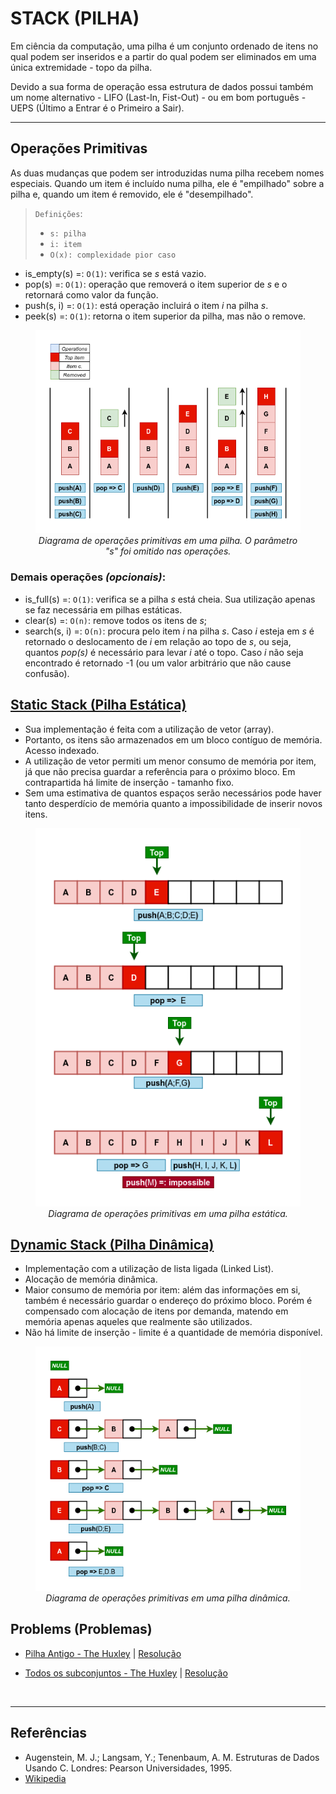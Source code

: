 # STACK (PILHA)

Em ciência da computação, uma pilha é um conjunto  ordenado de itens no qual podem ser inseridos e a partir do qual podem ser eliminados em uma única extremidade - topo da pilha.

Devido a sua forma de operação essa estrutura de dados possui também um nome alternativo - LIFO (Last-In, Fist-Out) - ou em bom português - UEPS (Último a Entrar é o Primeiro a Sair).

----
## Operações Primitivas
As duas mudanças  que  podem  ser introduzidas numa pilha recebem nomes especiais.  Quando um item é incluído numa pilha, ele é "empilhado"  sobre a pilha   e,  quando  um  item  é  removido,  ele  é "desempilhado".

> `Definições`:
> - `s: pilha`
> - `i: item`
> - `O(x): complexidade pior caso`

- is_empty(s) =: `O(1)`: verifica se *s*  está vazio.
- pop(s) =: `O(1)`: operação que removerá o item superior de *s* e o retornará como valor da função. 
- push(s, i) =: `O(1)`: está operação incluirá o item *i* na pilha *s*.
- peek(s) =: `O(1)`: retorna o item superior da pilha, mas não o remove.  

<center>
  <figure>
    <img src="../.images/stack0.png" alt="Diagrama de operações primitivas">
    <figcaption>
      <i>Diagrama de operações primitivas em uma pilha. O parâmetro "s" foi omitido nas operações.</i>
    </figcaption>
  </figure>
</center>

### Demais operações *(opcionais)*:
- is_full(s) =: `O(1)`: verifica se a pilha *s* está cheia. Sua utilização apenas se faz necessária em pilhas estáticas.
- clear(s) =: `O(n)`: remove todos os itens de *s*;
- search(s, i) =: `O(n)`: procura pelo item *i* na pilha *s*. Caso *i* esteja em *s* é retornado o deslocamento de *i* em relação ao topo de *s*, ou seja, quantos *pop(s)* é necessário para levar *i* até o topo. Caso *i* não seja encontrado é retornado -1 (ou um valor arbitrário que não cause confusão).

## [Static Stack (Pilha Estática)](./src/main_static_stack.c) 

- Sua implementação é feita com a utilização de vetor (array).
- Portanto, os itens são armazenados em um bloco contíguo de memória. Acesso indexado.
- A utilização de vetor permiti um menor consumo de memória por item, já que não precisa guardar a referência para o próximo bloco. Em contrapartida há limite de inserção - tamanho fixo.
- Sem uma estimativa de quantos espaços serão necessários pode haver tanto desperdício de memória quanto a impossibilidade de inserir novos itens.

<center>
  <figure>
    <img src="../.images/stack1.png" alt="Diagrama de operações primitivas em uma pilha estática">
    <figcaption>
      <i>Diagrama de operações primitivas em uma pilha estática.</i>
    </figcaption>
  </figure>
</center>

## [Dynamic Stack (Pilha Dinâmica)](./src/main_dynamic_stack.c)

- Implementação com a utilização de lista ligada (Linked List).
- Alocação de memória dinâmica.
- Maior consumo de memória por item: além das informações em si, também é necessário guardar o endereço do próximo bloco. Porém é compensado com alocação de itens por demanda, matendo em memória apenas aqueles que realmente são utilizados.
- Não há limite de inserção - limite é a quantidade de memória disponível.

<center>
  <figure>
    <img src="../.images/stack2.png" alt="Diagrama de operações primitivas em uma pilha dinâmica">
    <figcaption>
      <i>Diagrama de operações primitivas em uma pilha dinâmica.</i>
    </figcaption>
  </figure>
</center>

## Problems (Problemas)

- [Pilha Antigo - The Huxley](https://thehuxley.com/problem/2394) | [Resolução](https://github.com/jytaloramon/competitive-programming/blob/master/TheHuxley/N3_Pilha%20Antigo.c)

- [Todos os subconjuntos - The Huxley](https://thehuxley.com/problem/419) | [Resolução](https://github.com/jytaloramon/competitive-programming/blob/master/TheHuxley/N4_Todos%20os%20subconjuntos.c)

</br>

----

## Referências
- Augenstein, M. J.; Langsam, Y.; Tenenbaum, A. M. Estruturas de Dados Usando C. Londres: Pearson Universidades, 1995.
- [Wikipedia](https://pt.wikipedia.org/wiki/Pilha_(inform%C3%A1tica))
